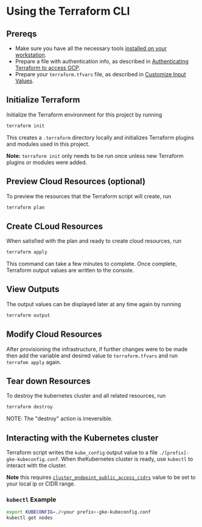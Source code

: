 # Using the Terraform CLI

## Prereqs

- Make sure you have all the necessary tools [installed on your workstation](../../README.md#terraform).
- Prepare a file with authentication info, as described in [Authenticating Terraform to access GCP](./TerraformGCPAuthentication.md).
- Prepare your `terraform.tfvars` file, as described in [Customize Input Values](../../README.md#customize-input-values).


## Initialize Terraform 

Initialize the Terraform environment for this project by running

```bash
terraform init
```

This creates a `.terraform` directory locally and initializes Terraform plugins and modules used in this project.

**Note:** `terraform init` only needs to be run once unless new Terraform plugins or modules were added.

## Preview Cloud Resources (optional)

To preview the resources that the Terraform script will create, run

```bash
terraform plan
```

## Create CLoud Resources

When satisfied with the plan and ready to create cloud resources, run

```bash
terraform apply
```

This command can take a few minutes to complete. Once complete, Terraform output values are written to the console. 

## View Outputs

The output values can be displayed later at any time again by running

```bash
terraform output
```

## Modify Cloud Resources

After provisioning the infrastructure, if further changes were to be made then add the variable and desired value to `terraform.tfvars` and run `terrafom apply` again.

## Tear down Resources

To destroy the kubernetes cluster and all related resources, run

```bash
terraform destroy
```
NOTE: The "destroy" action is irreversible.

## Interacting with the Kubernetes cluster

Terraform script writes the `kube_config` output value to a file `./[prefix]-gke-kubeconfig.conf`. When theKubernetes cluster is ready, use `kubectl` to interact with the cluster.

**Note** this requires [`cluster_endpoint_public_access_cidrs`](../CONFIG-VARS.md#admin-access) value to be set to your local ip or CIDR range.

### `kubectl` Example

```bash
export KUBECONFIG=./<your prefix>-gke-kubeconfig.conf
kubectl get nodes
```

